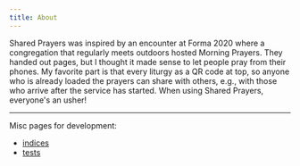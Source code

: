 ```yaml
---
title: About
---
```


Shared Prayers was inspired by an encounter at Forma 2020 where a congregation that regularly meets outdoors hosted Morning Prayers. They handed out pages, but I thought it made sense to let people pray from their phones. My favorite part is that every liturgy as a QR code at top, so anyone who is already loaded the prayers can share with others, e.g., with those who arrive after the service has started. When using Shared Prayers, everyone's an usher! 

----

Misc pages for development:
- [indices](indices)
- [tests](tests)





